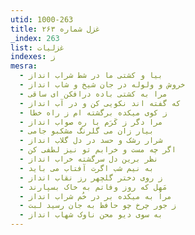 ```yaml
---
utid: 1000-263
title: غزل شماره ۲۶۳
_index: 263
list: غزلیات
indexes: ز
mesra:
  - بیا و کشتی ما در شط شراب انداز
  - خروش و ولوله در جان شیخ و شاب انداز
  - مرا به کشتی باده درافکن ای ساقی
  - که گفته اند نکویی کن و در آب انداز
  - ز کوی میکده برگشته ام ز راه خطا
  - مرا دگر ز کَرَم با ره صواب انداز
  - بیار زان می گلرنگ مشکبو جامی
  - شرار رشک و حسد در دل گلاب انداز
  - اگر چه مست و خرابم تو نیز لطفی کن
  - نظر برین دل سرگشته خراب انداز
  - به نیم شب اگرت آفتاب می باید
  - ز روی دختر گلچهر رز نقاب انداز
  - مَهِل که روز وفاتم به خاک بسپارند
  - مرا به میکده بر در خُم شراب انداز
  - ز جور چرخ چو حافظ به جان رسید لبت
  - به سوی دیو محن ناوک شهاب انداز
---
```

